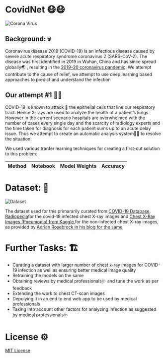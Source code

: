 # CovidNet 😷😷
![Corona Virus](https://github.com/smaranjitghose/CovidNet/blob/master/assets/covid19_vis.jpg)

## Background: 💀
Coronavirus disease 2019 (COVID-19) is an infectious disease caused by severe acute respiratory syndrome coronavirus 2 (SARS-CoV-2). The disease was first identified in 2019 in Wuhan, China and has since spread globally🌏 , resulting in the [2019–20 coronavirus pandemic](https://en.wikipedia.org/wiki/2019%E2%80%9320_coronavirus_pandemic). We attempt contribute to the cause of relief, we attempt to use deep learning based approaches to predict and understand the infection


## Our attempt #1 👨‍🏭 

COVID-19 is known to attack 🤺 the epithelial cells that line our respiratory tract. Hence X-rays are used to analyze the health of a patient’s lungs. However in the current scenario hospitals are overwhelmed with the number of cases every single day and  the scarcity of radiology experts and the time taken for diagnosis for each patient sums up to an acute delay issue. Thus we attempt to create an automatic analysis system👨‍💻 to resolve the situation.

We used various tranfer learning techniques for creating a first-cut solution to this problem:

|Method|Notebook|Model Weights|Accuracy|
|------|--------|--------------|--------|


# Dataset: 🙏

![Dataset](https://github.com/smaranjitghose/CovidNet/blob/master/assets/covid_19_dataset.png)

The dataset used for this primararily curated from [COVID-19 Database](https://www.sirm.org/category/senza-categoria/covid-19/), [Radiopedia](https://radiopaedia.org/articles/covid-19-2?lang=us)for the covid-19 infected chest X-ray images and [Chest X-Ray Images (Pneumonia) from Kaggle ](https://www.kaggle.com/paultimothymooney/chest-xray-pneumonia) for the non-infected chest X-ray images, as provided by [Adrian Rosebrock in his blog for the same](https://www.pyimagesearch.com/2020/03/16/detecting-covid-19-in-x-ray-images-with-keras-tensorflow-and-deep-learning/)

 # Further Tasks: 🏗
- Curating a dataset with larger number of chest x-ray images for COVID-19 infection as well as ensuring better medical image quality
- Retraining the models on the same
- Obtaining reviews by medical professionals🩺 and tune the work as per feedback
- Extending the work to chest CT-scan images
- Depolying it in an end to end web app to be used by medical professionals
- Taking into account other factors for analyzing infection as suggested by medical professionals🩺 
 
 # License ⚙
 
 [MIT License](https://github.com/smaranjitghose/CovidNet/blob/master/LICENSE)

